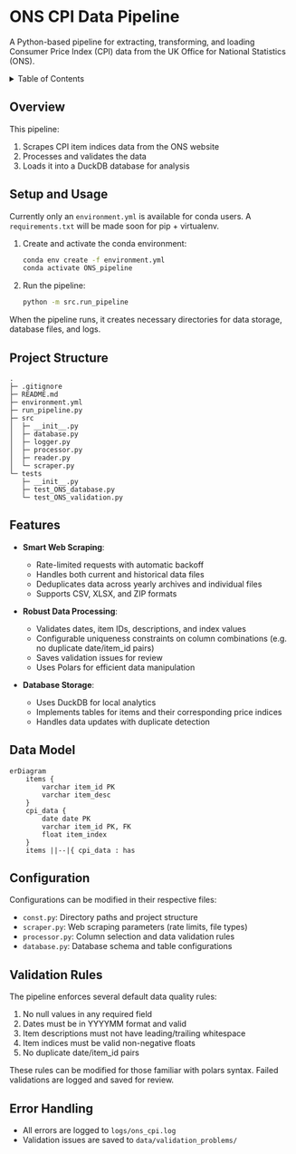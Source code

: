 # ONS CPI Data Pipeline

A Python-based pipeline for extracting, transforming, and loading Consumer Price Index (CPI) data from the UK Office for National Statistics (ONS).

<!-- TABLE OF CONTENTS -->
<details>
  <summary>Table of Contents</summary>
  <ol>
    <li>
      <a href="#overview">Overview</a>
    </li>
    <li>
      <a href="#setup-and-usage">Setup and Usage</a>
    </li>
    <li>
      <a href="#project-structure">Project Structure</a>
    </li>
    <li>
      <a href="#features">Features</a>
    </li>
    <li>
      <a href="#data-model">Data Model</a>
    </li>
    <li>
      <a href="#configuration">Configuration</a>
    </li>
    <li>
      <a href="#validation-rules">Validation Rules</a>
    </li>
    <li>
      <a href="#error-handling">Error Handling</a>
    </li>
  </ol>
</details>

## Overview

This pipeline:
1. Scrapes CPI item indices data from the ONS website
2. Processes and validates the data
3. Loads it into a DuckDB database for analysis

## Setup and Usage

Currently only an `environment.yml` is available for conda users. A `requirements.txt` will be made soon for pip + virtualenv.

1. Create and activate the conda environment:
   ```bash
   conda env create -f environment.yml
   conda activate ONS_pipeline
   ```

2. Run the pipeline:
   ```bash
   python -m src.run_pipeline
   ```

When the pipeline runs, it creates necessary directories for data storage, database files, and logs.

## Project Structure

```
.
├─ .gitignore
├─ README.md
├─ environment.yml        
├─ run_pipeline.py            
├─ src
│  ├─ __init__.py
│  ├─ database.py
│  ├─ logger.py
│  ├─ processor.py
│  ├─ reader.py
│  └─ scraper.py
└─ tests
   ├─ __init__.py
   ├─ test_ONS_database.py
   └─ test_ONS_validation.py
```

## Features

- **Smart Web Scraping**: 
  - Rate-limited requests with automatic backoff
  - Handles both current and historical data files
  - Deduplicates data across yearly archives and individual files
  - Supports CSV, XLSX, and ZIP formats

- **Robust Data Processing**:
  - Validates dates, item IDs, descriptions, and index values
  - Configurable uniqueness constraints on column combinations (e.g. no duplicate date/item_id pairs)
  - Saves validation issues for review
  - Uses Polars for efficient data manipulation

- **Database Storage**:
  - Uses DuckDB for local analytics
  - Implements tables for items and their corresponding price indices
  - Handles data updates with duplicate detection

## Data Model

```mermaid
erDiagram
    items {
        varchar item_id PK
        varchar item_desc
    }
    cpi_data {
        date date PK
        varchar item_id PK, FK
        float item_index
    }
    items ||--|{ cpi_data : has
```

## Configuration

Configurations can be modified in their respective files:

- `const.py`: Directory paths and project structure
- `scraper.py`: Web scraping parameters (rate limits, file types)
- `processor.py`: Column selection and data validation rules
- `database.py`: Database schema and table configurations

## Validation Rules

The pipeline enforces several default data quality rules:

1. No null values in any required field
2. Dates must be in YYYYMM format and valid
3. Item descriptions must not have leading/trailing whitespace
4. Item indices must be valid non-negative floats
5. No duplicate date/item_id pairs

These rules can be modified for those familiar with polars syntax. Failed validations are logged and saved for review.

## Error Handling

- All errors are logged to `logs/ons_cpi.log`
- Validation issues are saved to `data/validation_problems/`
